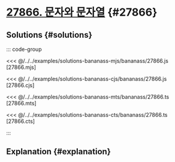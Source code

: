 # [27866. 문자와 문자열](https://www.acmicpc.net/problem/27866) {#27866}

<!-- @include: @/shared/wip.en.md -->

## Solutions {#solutions}

::: code-group

<<< @/../../examples/solutions-bananass-mjs/bananass/27866.js [27866.mjs]

<<< @/../../examples/solutions-bananass-cjs/bananass/27866.js [27866.cjs]

<<< @/../../examples/solutions-bananass-mts/bananass/27866.ts [27866.mts]

<<< @/../../examples/solutions-bananass-cts/bananass/27866.ts [27866.cts]

:::

## Explanation {#explanation}
